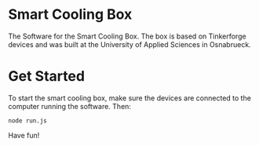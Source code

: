 # Smart Cooling Box
The Software for the Smart Cooling Box. The box is based on Tinkerforge devices and was built at the University of Applied Sciences in Osnabrueck.

# Get Started
To start the smart cooling box, make sure the devices are connected to the computer running the software. Then:

`node run.js`

Have fun!